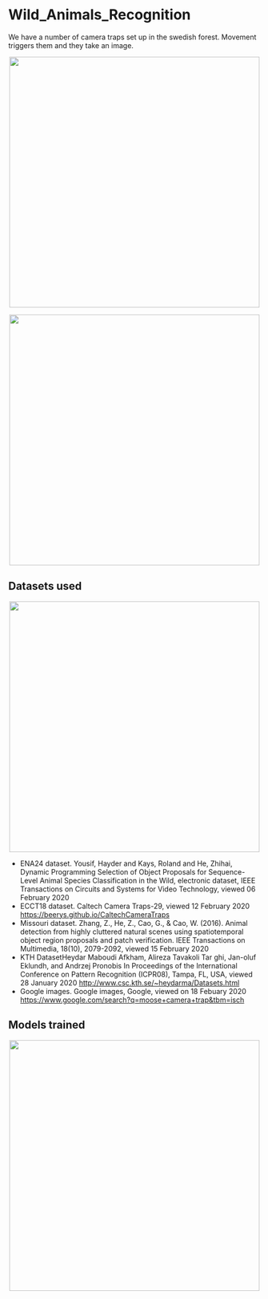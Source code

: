 # Wild_Animals_Recognition

We have a number of camera traps set up in the swedish forest. Movement triggers
them and they take an image. 

<p align="center">
<img src="https://user-images.githubusercontent.com/50867974/116964542-0f8a3400-acac-11eb-8eb6-9b5a93ddc081.jpg" width="500">
</p>

<p align="center">
<img src="https://user-images.githubusercontent.com/50867974/116964539-0ef19d80-acac-11eb-87ba-550813e1ef87.jpg" width="500">
</p>

## Datasets used
<p align="center">
<img src="https://user-images.githubusercontent.com/50867974/116964938-fa61d500-acac-11eb-85fa-a6dd9dd201c4.png" width="500">
</p>

- ENA24 dataset. Yousif, Hayder and Kays, Roland and He, Zhihai, Dynamic Programming Selection of Object Proposals for Sequence-Level Animal Species Classification in the Wild, electronic dataset, IEEE Transactions on Circuits and Systems for Video Technology, viewed 06 February 2020
- ECCT18 dataset. Caltech Camera Traps-29, viewed 12 February 2020 <https://beerys.github.io/CaltechCameraTraps>
- Missouri dataset. Zhang, Z., He, Z., Cao, G., & Cao, W. (2016). Animal detection from highly cluttered natural scenes using spatiotemporal object region proposals and patch verification. IEEE Transactions on Multimedia, 18(10), 2079-2092, viewed 15 February 2020
- KTH DatasetHeydar Maboudi Afkham, Alireza Tavakoli Tar ghi, Jan-oluf Eklundh, and Andrzej Pronobis In Proceedings of the International Conference on Pattern Recognition (ICPR08), Tampa, FL, USA, viewed 28 January 2020 <http://www.csc.kth.se/~heydarma/Datasets.html>
- Google images. Google images, Google, viewed on 18 Febuary 2020 <https://www.google.com/search?q=moose+camera+trap&tbm=isch>

## Models trained
<p align="center">
<img src="https://user-images.githubusercontent.com/50867974/116965164-75c38680-acad-11eb-8e9d-1860adda6f87.png" width="500">
</p>
